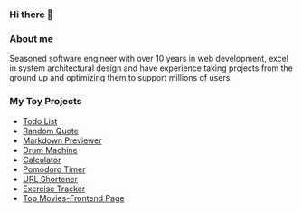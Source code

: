 ### Hi there 👋

### About me
Seasoned software engineer with over 10 years in web development, excel in system architectural design and have experience taking projects from the ground up and optimizing them to support millions of users.

<!--
**gaomingyang/gaomingyang** is a ✨ _special_ ✨ repository because its `README.md` (this file) appears on your GitHub profile.

Here are some ideas to get you started:

- 🔭 I’m currently working on ...
- 🌱 I’m currently learning ...
- 👯 I’m looking to collaborate on ...
- 🤔 I’m looking for help with ...
- 💬 Ask me about ...
- 📫 How to reach me: ...
- 😄 Pronouns: ...
- ⚡ Fun fact: ...
-->


<!--
10+ years of experience developing backend systems with Golang and PHP.
### Personal Side Projects
- [My Blog](https://blog.gaomingyang.cn)
- 万能识图-微信小程序

 My Resume email me for access code 
 -->

### My Toy Projects
* [Todo List](https://todo.gaomingyang.cn)
* [Random Quote](https://random-quote.gaomingyang.cn)
* [Markdown Previewer](https://markdown.gaomingyang.cn)
* [Drum Machine](https://drum-machine.gaomingyang.cn)
* [Calculator](https://calculator.gaomingyang.cn)
* [Pomodoro Timer](https://pomodoro-timer.gaomingyang.cn)
* [URL Shortener](https://urlshortener.gaomingyangcn.repl.co)
* [Exercise Tracker](https://exercisetracker.gaomingyangcn.repl.co)
* [Top Movies-Frontend Page](https://gaomingyang.github.io/top-movies)
